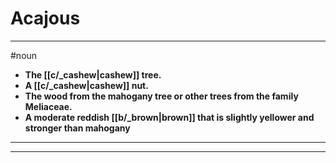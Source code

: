 # Acajous
---
#noun
- **The [[c/_cashew|cashew]] tree.**
- **A [[c/_cashew|cashew]] nut.**
- **The wood from the mahogany tree or other trees from the family Meliaceae.**
- **A moderate reddish [[b/_brown|brown]] that is slightly yellower and stronger than mahogany**
---
---
